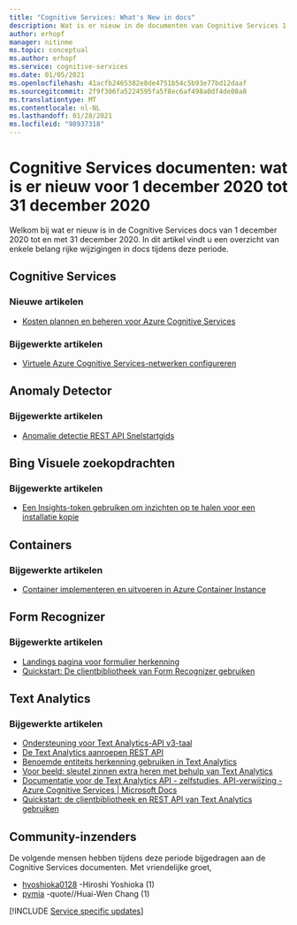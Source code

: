 ```yaml
---
title: "Cognitive Services: What's New in docs"
description: Wat is er nieuw in de documenten van Cognitive Services 1 december 2020 tot en met 31 december 2020.
author: erhopf
manager: nitinme
ms.topic: conceptual
ms.author: erhopf
ms.service: cognitive-services
ms.date: 01/05/2021
ms.openlocfilehash: 41acfb2465382e8de4751b54c5b93e77bd12daaf
ms.sourcegitcommit: 2f9f306fa5224595fa5f8ec6af498a0df4de08a8
ms.translationtype: MT
ms.contentlocale: nl-NL
ms.lasthandoff: 01/28/2021
ms.locfileid: "98937318"
---
```

# <a name="cognitive-services-docs-whats-new-for-december-1-2020---december-31-2020"></a>Cognitive Services documenten: wat is er nieuw voor 1 december 2020 tot 31 december 2020

Welkom bij wat er nieuw is in de Cognitive Services docs van 1 december 2020 tot en met 31 december 2020. In dit artikel vindt u een overzicht van enkele belang rijke wijzigingen in docs tijdens deze periode.

## <a name="cognitive-services"></a>Cognitive Services

### <a name="new-articles"></a>Nieuwe artikelen

- [Kosten plannen en beheren voor Azure Cognitive Services](plan-manage-costs.md)

### <a name="updated-articles"></a>Bijgewerkte artikelen

- [Virtuele Azure Cognitive Services-netwerken configureren](cognitive-services-virtual-networks.md)

## <a name="anomaly-detector"></a>Anomaly Detector

### <a name="updated-articles"></a>Bijgewerkte artikelen

- [Anomalie detectie REST API Snelstartgids](./anomaly-detector/quickstarts/client-libraries.md?pivots=rest-api&tabs=windows)

## <a name="bing-visual-search"></a>Bing Visuele zoekopdrachten

### <a name="updated-articles"></a>Bijgewerkte artikelen

- [Een Insights-token gebruiken om inzichten op te halen voor een installatie kopie](./bing-visual-search/use-insights-token.md)

## <a name="containers"></a>Containers

### <a name="updated-articles"></a>Bijgewerkte artikelen

- [Container implementeren en uitvoeren in Azure Container Instance](./containers/azure-container-instance-recipe.md)

## <a name="form-recognizer"></a>Form Recognizer

### <a name="updated-articles"></a>Bijgewerkte artikelen

- [Landings pagina voor formulier herkenning](./form-recognizer/index.yml)
- [Quickstart: De clientbibliotheek van Form Recognizer gebruiken](./form-recognizer/quickstarts/client-library.md)

## <a name="text-analytics"></a>Text Analytics

### <a name="updated-articles"></a>Bijgewerkte artikelen

- [Ondersteuning voor Text Analytics-API v3-taal](./text-analytics/language-support.md)
- [De Text Analytics aanroepen REST API](./text-analytics/how-tos/text-analytics-how-to-call-api.md)
- [Benoemde entiteits herkenning gebruiken in Text Analytics](./text-analytics/how-tos/text-analytics-how-to-entity-linking.md)
- [Voor beeld: sleutel zinnen extra heren met behulp van Text Analytics](./text-analytics/how-tos/text-analytics-how-to-keyword-extraction.md)
- [Documentatie voor de Text Analytics API - zelfstudies, API-verwijzing - Azure Cognitive Services  | Microsoft Docs](./text-analytics/index.yml)
- [Quickstart: de clientbibliotheek en REST API van Text Analytics gebruiken](./text-analytics/quickstarts/client-libraries-rest-api.md)

## <a name="community-contributors"></a>Community-inzenders

De volgende mensen hebben tijdens deze periode bijgedragen aan de Cognitive Services documenten. Met vriendelijke groet,

- [hyoshioka0128](https://github.com/hyoshioka0128) -Hiroshi Yoshioka (1)
- [pymia](https://github.com/pymia) -quote//Huai-Wen Chang (1)

[!INCLUDE [Service specific updates](./includes/service-specific-updates.md)]